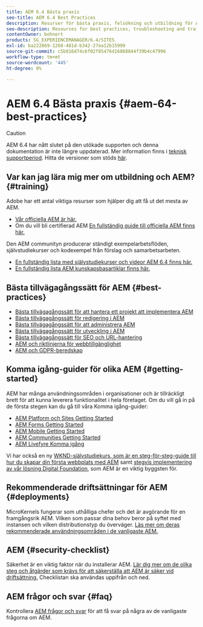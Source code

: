 ```yaml
---
title: AEM 6.4 Bästa praxis
seo-title: AEM 6.4 Best Practices
description: Resurser för bästa praxis, felsökning och utbildning för AEM 6.4
seo-description: Resources for best practices, troubleshooting and training for AEM 6.4
contentOwner: bohnert
products: SG_EXPERIENCEMANAGER/6.4/SITES
exl-id: ba222869-1268-481d-b342-27ea12b15999
source-git-commit: c5b816d74c6f02f85476d16868844f39b4c47996
workflow-type: tm+mt
source-wordcount: '445'
ht-degree: 0%

---
```


# AEM 6.4 Bästa praxis {#aem-64-best-practices}

>[!CAUTION]
>
>AEM 6.4 har nått slutet på den utökade supporten och denna dokumentation är inte längre uppdaterad. Mer information finns i [teknisk supportperiod](https://helpx.adobe.com/support/programs/eol-matrix.html). Hitta de versioner som stöds [här](https://experienceleague.adobe.com/docs/).

## Var kan jag lära mig mer om utbildning och AEM? {#training}

Adobe har ett antal viktiga resurser som hjälper dig att få ut det mesta av AEM.

* [Vår officiella AEM är här.](https://training.adobe.com/training/current-courses.html#solution=adobeExperienceManager&amp;p=1)
* Om du vill bli certifierad AEM [En fullständig guide till officiella AEM finns här.](https://training.adobe.com/certification/exams.html#p=1&amp;solution=adobeExperienceManager)

Den AEM communityn producerar ständigt exempelarbetsflöden, självstudiekurser och kodexempel från förslag och samarbetsarbeten.

* [En fullständig lista med självstudiekurser och videor AEM 6.4 finns här.](https://experienceleague.adobe.com/docs/experience-manager-tutorials.html#videos-and-tutorials)
* [En fullständig lista AEM kunskapsbasartiklar finns här.](https://helpx.adobe.com/experience-manager/kb/index/full_kb_list.html)

## Bästa tillvägagångssätt för AEM {#best-practices}

* [Bästa tillvägagångssätt för att hantera ett projekt att implementera AEM](/help/managing/best-practices.md)
* [Bästa tillvägagångssätt för redigering i AEM](/help/sites-authoring/best-practices.md)
* [Bästa tillvägagångssätt för att administrera AEM](/help/sites-administering/administer-best-practices.md)
* [Bästa tillvägagångssätt för utveckling i AEM](/help/sites-developing/best-practices.md)
* [Bästa tillvägagångssätt för SEO och URL-hantering](/help/managing/seo-and-url-management.md)
* [AEM och riktlinjerna för webbtillgänglighet](/help/managing/web-accessibility.md)
* [AEM och GDPR-beredskap](/help/managing/data-protection-and-privacy.md)

## Komma igång-guider för olika AEM {#getting-started}

AEM har många användningsområden i organisationer och är tillräckligt brett för att kunna leverera funktionalitet i hela företaget. Om du vill gå in på de första stegen kan du gå till våra Komma igång-guider:

* [AEM Platform och Sites Getting Started](/help/sites-deploying/deploy.md#getting-started)
* [AEM Forms Getting Started](/help/forms/using/introduction-aem-forms.md)
* [AEM Mobile Getting Started](/help/mobile/getting-started-aem-mobile.md)
* [AEM Communities Getting Started](/help/communities/getting-started.md)
* [AEM Livefyre Komma igång](https://experienceleague.adobe.com/docs/livefyre/implementation/getting-started/c-getting-started.html)

Vi har också en ny [WKND-självstudiekurs, som är en steg-för-steg-guide till hur du skapar din första webbplats med AEM](https://experienceleague.adobe.com/docs/experience-manager-learn/getting-started-wknd-tutorial-develop/overview.html) samt [stegvis implementering av vår lösning Digital Foundation](https://experienceleague.adobe.com/#courses), som AEM är en viktig byggsten för.

## Rekommenderade driftsättningar för AEM {#deployments}

MicroKernels fungerar som uthålliga chefer och det är avgörande för en framgångsrik AEM. Vilken som passar dina behov beror på syftet med instansen och vilken distributionstyp du överväger. [Läs mer om deras rekommenderade användningsområden i de vanligaste AEM.](/help/sites-deploying/recommended-deploys.md)

## AEM {#security-checklist}

Säkerhet är en viktig faktor när du installerar AEM. [Lär dig mer om de olika steg och åtgärder som krävs för att säkerställa att AEM är säker vid driftsättning.](/help/sites-administering/security-checklist.md) Checklistan ska användas uppifrån och ned.

## AEM frågor och svar {#faq}

Kontrollera [AEM frågor och svar](/help/sites-administering/aem-faqs.md) för att få svar på några av de vanligaste frågorna om AEM.
